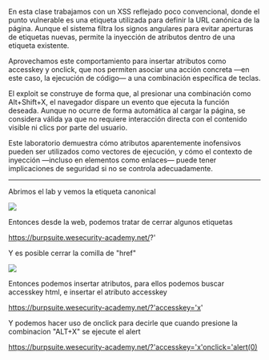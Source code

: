 En esta clase trabajamos con un XSS reflejado poco convencional, donde el punto vulnerable es una etiqueta utilizada para definir la URL canónica de la página. Aunque el sistema filtra los signos angulares para evitar aperturas de etiquetas nuevas, permite la inyección de atributos dentro de una etiqueta existente.

Aprovechamos este comportamiento para insertar atributos como accesskey y onclick, que nos permiten asociar una acción concreta —en este caso, la ejecución de código— a una combinación específica de teclas.

El exploit se construye de forma que, al presionar una combinación como Alt+Shift+X, el navegador dispare un evento que ejecuta la función deseada. Aunque no ocurre de forma automática al cargar la página, se considera válida ya que no requiere interacción directa con el contenido visible ni clics por parte del usuario.

Este laboratorio demuestra cómo atributos aparentemente inofensivos pueden ser utilizados como vectores de ejecución, y cómo el contexto de inyección —incluso en elementos como enlaces— puede tener implicaciones de seguridad si no se controla adecuadamente.

-----------

Abrimos el lab y vemos la etiqueta canonical

![](Pasted%20image%2020250710125636.png)

Entonces desde la web, podemos tratar de cerrar algunos etiquetas

https://burpsuite.wesecurity-academy.net/?'

Y es posible cerrar la comilla de "href"

![](Pasted%20image%2020250710130050.png)

Entonces podemos insertar atributos, para ellos podemos buscar accesskey html, e insertar el atributo accesskey

https://burpsuite.wesecurity-academy.net/?'accesskey='x'

Y podemos hacer uso de onclick para decirle que cuando presione la combinacion "ALT+X" se ejecute el alert

https://burpsuite.wesecurity-academy.net/?'accesskey='x'onclick='alert(0)






